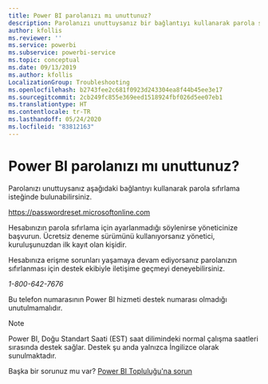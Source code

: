 ```yaml
---
title: Power BI parolanızı mı unuttunuz?
description: Parolanızı unuttuysanız bir bağlantıyı kullanarak parola sıfırlama isteğinde bulunabilirsiniz.
author: kfollis
ms.reviewer: ''
ms.service: powerbi
ms.subservice: powerbi-service
ms.topic: conceptual
ms.date: 09/13/2019
ms.author: kfollis
LocalizationGroup: Troubleshooting
ms.openlocfilehash: b2743fee2c681f0923d243304ea8f44b45ee3e17
ms.sourcegitcommit: 2cb249fc855e369eed1518924fbf026d5ee07eb1
ms.translationtype: HT
ms.contentlocale: tr-TR
ms.lasthandoff: 05/24/2020
ms.locfileid: "83812163"
---
```

# <a name="forgot-your-password-for-power-bi"></a>Power BI parolanızı mı unuttunuz?

Parolanızı unuttuysanız aşağıdaki bağlantıyı kullanarak parola sıfırlama isteğinde bulunabilirsiniz.

<https://passwordreset.microsoftonline.com>

Hesabınızın parola sıfırlama için ayarlanmadığı söylenirse yöneticinize başvurun. Ücretsiz deneme sürümünü kullanıyorsanız yönetici, kuruluşunuzdan ilk kayıt olan kişidir.

Hesabınıza erişme sorunları yaşamaya devam ediyorsanız parolanızın sıfırlanması için destek ekibiyle iletişime geçmeyi deneyebilirsiniz.

*1-800-642-7676*

Bu telefon numarasının Power BI hizmeti destek numarası olmadığı unutulmamalıdır.

> [!NOTE]
> Power BI, Doğu Standart Saati (EST) saat dilimindeki normal çalışma saatleri sırasında destek sağlar. Destek şu anda yalnızca İngilizce olarak sunulmaktadır.

Başka bir sorunuz mu var? [Power BI Topluluğu'na sorun](https://community.powerbi.com/)